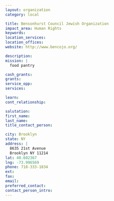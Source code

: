 ```yaml
---
layout: organization
category: local

title: Bensonhurst Council Jewish Organization
impact_area: Human Rights
keywords: 
location_services: 
location_offices: 
website: http://www.bencojo.org/

description: 
mission: |
  food pantry

cash_grants: 
grants: 
service_opp: 
services: 

learn: 
cont_relationship: 

salutation: 
first_name: 
last_name: 
title_contact_person: 

city: Brooklyn
state: NY
address: |
  8635 21st Avenue     
  Brooklyn NY 11214
lat: 40.602367
lng: -73.996569
phone: 718-333-1834
ext: 
fax: 
email: 
preferred_contact: 
contact_person_intro: 
---
```

